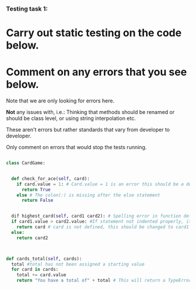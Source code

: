 ### Testing task 1:

# Carry out static testing on the code below.

# Comment on any errors that you see below.

Note that we are only looking for errors here.

**Not** any issues with, i.e.:
Thinking that methods should be renamed or should be class level, or using string interpolation etc.

These aren't errors but rather standards that vary from developer to developer.

Only comment on errors that would stop the tests running.

```python

class CardGame:


  def check_for_ace(self, card):
    if card.value = 1: # Card.value = 1 is an error this should be a double equal for comparison
      return True
    else # The colon(:) is missing after the else statement
      return False


  dif highest_card(self, card1 card2): # Spelling error in function definition should be 'def' Also missing comma between card1 and card2
  if card1.value > card2.value: #If statement not indented properly, it should be tabbed to the right along with any corresponding lines that follow the if
    return card # card is not defined, this should be changed to card1
  else:
    return card2



def cards_total(self, cards):
  total #total has not been assigned a starting value
  for card in cards:
    total += card.value
    return "You have a total of" + total # This will return a TypeError you can't concatonate a string and an integer and the return statement should also be indented to the left outside of the for loop so that it it returns the total once all iterations of the loop have been completed.

```
